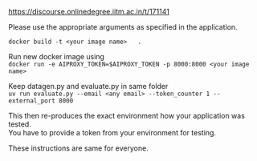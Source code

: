 https://discourse.onlinedegree.iitm.ac.in/t/171141

Please use the appropriate arguments as specified in the application.</p>
<p><code>docker build -t &lt;your image name&gt;   .</code></p>
<p>Run new docker image using<br/>
<code>docker run -e AIPROXY_TOKEN=$AIPROXY_TOKEN -p 8000:8000 &lt;your image name&gt;</code></p>
<p>Keep datagen.py and evaluate.py in same folder<br/>
<code>uv run evaluate.py --email &lt;any email&gt; --token_counter 1 --external_port 8000</code></p>
<p>This then re-produces the exact environment how your application was  tested.<br/>
You have to provide a token from your environment for testing.</p>
<p>These instructions are same for everyone.